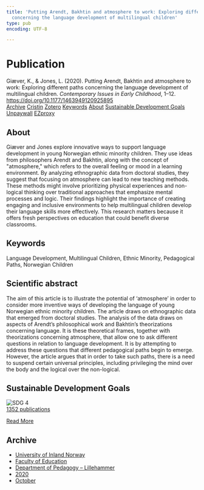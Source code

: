 ```yaml
---
title: 'Putting Arendt, Bakhtin and atmosphere to work: Exploring different paths
  concerning the language development of multilingual children'
type: pub
encoding: UTF-8

---
```

<h1>Publication</h1>
<article id="csl-bib-container-IVDRBZIV" class="csl-bib-container">
  <div class="csl-bib-body"> <div class="csl-entry">Giæver, K., &#38; Jones, L. (2020). Putting Arendt, Bakhtin and atmosphere to work: Exploring different paths concerning the language development of multilingual children. <i>Contemporary Issues in Early Childhood</i>, 1–12. <a href="https://doi.org/10.1177/1463949120925895">https://doi.org/10.1177/1463949120925895</a></div> </div>
  <div class="csl-bib-buttons">
    <a href="#taxonomy-article-IVDRBZIV" alt="archive" class="csl-bib-button">Archive</a>
    <a href="https://app.cristin.no/results/show.jsf?id=1838327" alt="Cristin" class="csl-bib-button">Cristin</a>
    <a href="http://zotero.org/groups/5881554/items/IVDRBZIV" alt="Zotero" class="csl-bib-button">Zotero</a>
    <a href="#keywords-article-IVDRBZIV" alt="keywords" class="csl-bib-button">Keywords</a>
    <a href="#about-article-IVDRBZIV" alt="about_pub" class="csl-bib-button">About</a>
    <a href="#sdg-article-IVDRBZIV" alt="sdg" class="csl-bib-button">Sustainable Development Goals</a>
    <a href="https://journals.sagepub.com/doi/pdf/10.1177/1463949120925895" alt="Unpaywall" class="csl-bib-button">Unpaywall</a>
    <a href="https://journals.sagepub.com/doi/pdf/10.1177/1463949120925895" alt="EZproxy" class="csl-bib-button">EZproxy</a>
  </div>
  <div id="csl-bib-meta-container-IVDRBZIV"></div>
</article>
<div id="csl-bib-meta-IVDRBZIV" class="csl-bib-meta">
  <article id="about-article-IVDRBZIV" class="about_pub-article">
    <h1>About</h1>
    Giæver and Jones explore innovative ways to support language development in young Norwegian ethnic minority children. They use ideas from philosophers Arendt and Bakhtin, along with the concept of "atmosphere," which refers to the overall feeling or mood in a learning environment. By analyzing ethnographic data from doctoral studies, they suggest that focusing on atmosphere can lead to new teaching methods. These methods might involve prioritizing physical experiences and non-logical thinking over traditional approaches that emphasize mental processes and logic. Their findings highlight the importance of creating engaging and inclusive environments to help multilingual children develop their language skills more effectively. This research matters because it offers fresh perspectives on education that could benefit diverse classrooms.
  </article>
  <article id="keywords-article-IVDRBZIV" class="keywords-article">
    <h1>Keywords</h1>
    Language Development, Multilingual Children, Ethnic Minority, Pedagogical Paths, Norwegian Children
  </article>
  <article id="abstract-article-IVDRBZIV" class="abstract-article">
    <h1>Scientific abstract</h1>
    The aim of this article is to illustrate the potential of ‘atmosphere’ in order to consider more inventive ways of developing the language of young Norwegian ethnic minority children. The article draws on ethnographic data that emerged from doctoral studies. The analysis of the data draws on aspects of Arendt’s philosophical work and Bakhtin’s theorizations concerning language. It is these theoretical frames, together with theorizations concerning atmosphere, that allow one to ask different questions in relation to language development. It is by attempting to address these questions that different pedagogical paths begin to emerge. However, the article argues that in order to take such paths, there is a need to suspend certain universal principles, including privileging the mind over the body and the logical over the non-logical.
  </article>
  <article id="sdg-article-IVDRBZIV" class="sdg-article">
    <h1>Sustainable Development Goals</h1>
    <div class="sdg-container"><div id="sdg4" class="sdg">
        <img src="{{< params subfolder >}}images/sdg/sdg04_en.png" class="image" alt="SDG 4">
        <div class="sdg-overlay">
          <a href="{{< params subfolder >}}en/archive/?sdg=4#archive" class="sdg-publication-count"><span>1352</span> publications</a>
          <p><a href="https://sdgs.un.org/goals/goal4" class="sdg-read-more">Read More</a></p>
        </div>
      </div></div>
  </article>
  <article id="taxonomy-article-IVDRBZIV" class="taxonomy-article">
    <h1>Archive</h1>
    <ul>
      <li><a href="{{< params subfolder >}}en/archive/?key=3DCRN523">University of Inland Norway</a></li>
      <li><a href="{{< params subfolder >}}en/archive/?key=WYNZA47F">Faculty of Education</a></li>
      <li><a href="{{< params subfolder >}}en/archive/?key=L8MA547R">Department of Pedagogy – Lillehammer</a></li>
      <li><a href="{{< params subfolder >}}en/archive/?key=Z2K3X9AT">2020</a></li>
      <li><a href="{{< params subfolder >}}en/archive/?key=YBL4G4GC">October</a></li>
    </ul>
  </article>
</div>
